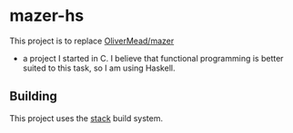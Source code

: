 # mazer-hs
This project is to replace [OliverMead/mazer](https://github.com/OliverMead/mazer)
- a project I started in C.
I believe that functional programming is better suited to this task, so I am
using Haskell.
## Building
This project uses the [stack](https://docs.haskellstack.org/en/stable/build_command/) build system.
